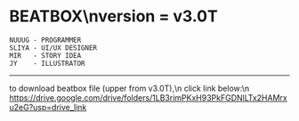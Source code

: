 # BEATBOX\nversion = v3.0T
```
NUUUG - PROGRAMMER
SLIYA - UI/UX DESIGNER
MIR   - STORY IDEA
JY    - ILLUSTRATOR
```
---
to download beatbox file (upper from v3.0T),\n
click link below:\n
https://drive.google.com/drive/folders/1LB3rimPKxH93PkFGDNlLTx2HAMrxu2eG?usp=drive_link
